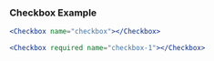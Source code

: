 ### Checkbox Example

``` jsx
<Checkbox name="checkbox"></Checkbox>
```

``` jsx
<Checkbox required name="checkbox-1"></Checkbox>
```
